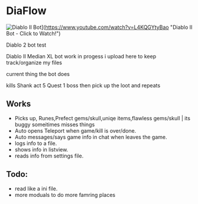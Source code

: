# DiaFlow

![Diablo II Bot](http://i.imgur.com/7YTMFQp.png)](https://www.youtube.com/watch?v=L4KQGYtyBao "Diablo II Bot - Click to Watch!")

Diablo 2 bot test


Diablo II Median XL bot work in progess i upload here to keep track/organize my files


current thing the bot does

kills Shank act 5 Quest 1 boss then pick up the loot and repeats


Works
------

* Picks up, Runes,Prefect gems/skull,uniqe items,flawless gems/skull | its buggy someitimes misses things
* Auto opens Teleport when game/kill is over/done.
* Auto messages/says game info in chat when leaves the game.
* logs info to a file.
* shows info in listview.
* reads info from settings file.


Todo:
------
* read like a ini file.
* more moduals to do more famring places
